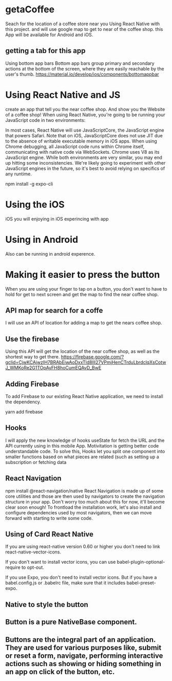 # getaCoffee
Seach for the location of a coffee store near you
Using React Native with this project.
and will use google map to get to near of the coffee shop.
this App will be available for Android and iOS.

## getting a tab for this app
Using bottom app bars
Bottom app bars group primary and secondary actions at the bottom of the screen, where they are easily reachable by the user's thumb.
https://material.io/develop/ios/components/bottomappbar

# Using React Native and JS
create an app that tell you the near coffee shop.
And show you the Website of a coffee shop!
When using React Native, you're going to be running your JavaScript code in two environments:

In most cases, React Native will use JavaScriptCore, the JavaScript engine that powers Safari. Note that on iOS, JavaScriptCore does not use JIT due to the absence of writable executable memory in iOS apps.
When using Chrome debugging, all JavaScript code runs within Chrome itself, communicating with native code via WebSockets. Chrome uses V8 as its JavaScript engine.
While both environments are very similar, you may end up hitting some inconsistencies. We're likely going to experiment with other JavaScript engines in the future, so it's best to avoid relying on specifics of any runtime.

npm install -g expo-cli

# Using the iOS 
iOS you will enjoying in iOS experincing with app

 # Using in Android 
 Also can be running in android experence.
 
 # Making it easier to press the button
 When you are using your finger to tap on a button, you don't want to have to hold for get to next screen and get the map to find the near coffee shop.
 
 ## API map for search for a coffe
 I will use an API of location for adding a map to get the nears coffee shop. 
 
 ## Use the firebase
 Using this API will get the location of the near coffee shop, as well as the shortest way to get there.
 https://firebase.google.com/?gclid=CjwKCAjwzIH7BRAbEiwAoDxxTld8Ill27VPmjHenCTrduLbrdclqXsCotwJ_WMKoRe2G1TOpAyFH8hoCumEQAvD_BwE
 
 ## Adding Firebase

To add Firebase to our existing React Native application, we need to install the dependency.

yarn add firebase
 
 ## Hooks 
 I will apply the new knowledge of hooks useState for fetch the URL and the API currently using in this mobile App.
 Motivitation is getting better code understandable code.
 To solve this, Hooks let you split one component into smaller functions based on what pieces are related (such as setting up a subscription or fetching data
 
 ## React Navigation 
 
 npm install @react-navigation/native
React Navigation is made up of some core utilities and those are then used by navigators to create the navigation structure in your app. Don't worry too much about this for now, it'll become clear soon enough! To frontload the installation work, let's also install and configure dependencies used by most navigators, then we can move forward with starting to write some code.
 
 ## Using of Card React Native
 
 If you are using react-native version 0.60 or higher you don't need to link react-native-vector-icons.

If you don't want to install vector icons, you can use babel-plugin-optional-require to opt-out.

If you use Expo, you don't need to install vector icons. But if you have a babel.config.js or .babelrc file, make sure that it includes babel-preset-expo.

## Native to style the button
## Button is a pure NativeBase component.
## Buttons are the integral part of an application. They are used for various purposes like, submit or reset a form, navigate, performing interactive actions such as showing or hiding something in an app on click of the button, etc.
 
 
